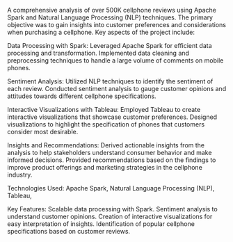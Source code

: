 A comprehensive analysis of over 500K cellphone reviews using Apache Spark and Natural Language Processing (NLP) techniques. The primary objective was to gain insights into customer preferences and considerations when purchasing a cellphone. Key aspects of the project include:

Data Processing with Spark:
Leveraged Apache Spark for efficient data processing and transformation.
Implemented data cleaning and preprocessing techniques to handle a large volume of comments on mobile phones.

Sentiment Analysis:
Utilized NLP techniques to identify the sentiment of each review.
Conducted sentiment analysis to gauge customer opinions and attitudes towards different cellphone specifications.

Interactive Visualizations with Tableau:
Employed Tableau to create interactive visualizations that showcase customer preferences.
Designed visualizations to highlight the specification of phones that customers consider most desirable.

Insights and Recommendations:
Derived actionable insights from the analysis to help stakeholders understand consumer behavior and make informed decisions.
Provided recommendations based on the findings to improve product offerings and marketing strategies in the cellphone industry.

Technologies Used:
Apache Spark,
Natural Language Processing (NLP),
Tableau,

Key Features:
Scalable data processing with Spark.
Sentiment analysis to understand customer opinions.
Creation of interactive visualizations for easy interpretation of insights.
Identification of popular cellphone specifications based on customer reviews.
